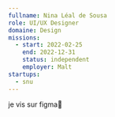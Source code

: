 ```yaml
---
fullname: Nina Léal de Sousa
role: UI/UX Designer
domaine: Design
missions:
  - start: 2022-02-25
    end: 2022-12-31
    status: independent
    employer: Malt
startups:
  - snu
---
```


je vis sur figma🏡
